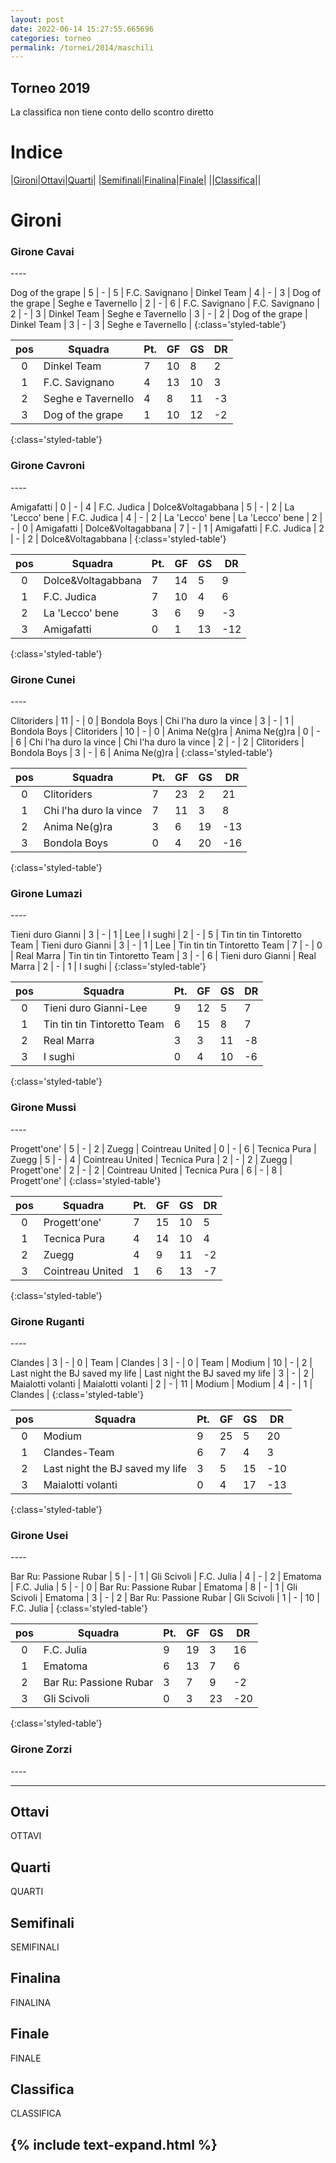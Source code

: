 ```yaml
---
layout: post
date: 2022-06-14 15:27:55.665696
categories: torneo
permalink: /tornei/2014/maschili
---
```

<link rel="stylesheet" href="../../assets/style.css">

## Torneo 2019 ##
La classifica non tiene conto dello scontro diretto

# Indice #

|<a href="#gironi">Gironi</a>|<a href="#ottavi">Ottavi</a>|<a href="#quarti">Quarti</a>|
|<a href="#semifinali">Semifinali</a>|<a href="#finalina">Finalina</a>|<a href="#finale">Finale</a>|
||<a href="#classifica">Classifica</a>||

# Gironi #

<h3>Girone Cavai</h3>
----



Dog of the grape | 5 | - | 5 | F.C. Savignano |
Dinkel Team | 4 | - | 3 | Dog of the grape |
Seghe e Tavernello | 2 | - | 6 | F.C. Savignano |
F.C. Savignano | 2 | - | 3 | Dinkel Team |
Seghe e Tavernello | 3 | - | 2 | Dog of the grape |
Dinkel Team | 3 | - | 3 | Seghe e Tavernello |
{:class='styled-table'}

|**pos**|**Squadra**|**Pt.**|**GF**|**GS**|**DR**|
|:-----:|-----------|-------|------|------|------|
0| Dinkel Team | 7 | 10 | 8 | 2 |
1| F.C. Savignano | 4 | 13 | 10 | 3 |
2| Seghe e Tavernello | 4 | 8 | 11 | -3 |
3| Dog of the grape | 1 | 10 | 12 | -2 |
{:class='styled-table'}

<h3>Girone Cavroni</h3>
----



Amigafatti | 0 | - | 4 | F.C. Judica |
Dolce&Voltagabbana | 5 | - | 2 | La 'Lecco' bene |
F.C. Judica | 4 | - | 2 | La 'Lecco' bene |
La 'Lecco' bene | 2 | - | 0 | Amigafatti |
Dolce&Voltagabbana | 7 | - | 1 | Amigafatti |
F.C. Judica | 2 | - | 2 | Dolce&Voltagabbana |
{:class='styled-table'}

|**pos**|**Squadra**|**Pt.**|**GF**|**GS**|**DR**|
|:-----:|-----------|-------|------|------|------|
0| Dolce&Voltagabbana | 7 | 14 | 5 | 9 |
1| F.C. Judica | 7 | 10 | 4 | 6 |
2| La 'Lecco' bene | 3 | 6 | 9 | -3 |
3| Amigafatti | 0 | 1 | 13 | -12 |
{:class='styled-table'}

<h3>Girone Cunei</h3>
----



Clitoriders | 11 | - | 0 | Bondola Boys |
Chi l'ha duro la vince | 3 | - | 1 | Bondola Boys |
Clitoriders | 10 | - | 0 | Anima Ne(g)ra |
Anima Ne(g)ra | 0 | - | 6 | Chi l'ha duro la vince |
Chi l'ha duro la vince | 2 | - | 2 | Clitoriders |
Bondola Boys | 3 | - | 6 | Anima Ne(g)ra |
{:class='styled-table'}

|**pos**|**Squadra**|**Pt.**|**GF**|**GS**|**DR**|
|:-----:|-----------|-------|------|------|------|
0| Clitoriders | 7 | 23 | 2 | 21 |
1| Chi l'ha duro la vince | 7 | 11 | 3 | 8 |
2| Anima Ne(g)ra | 3 | 6 | 19 | -13 |
3| Bondola Boys | 0 | 4 | 20 | -16 |
{:class='styled-table'}

<h3>Girone Lumazi</h3>
----



Tieni duro Gianni | 3 | - | 1 | Lee |
I sughi | 2 | - | 5 | Tin tin tin Tintoretto Team |
Tieni duro Gianni | 3 | - | 1 | Lee |
Tin tin tin Tintoretto Team | 7 | - | 0 | Real Marra |
Tin tin tin Tintoretto Team | 3 | - | 6 | Tieni duro Gianni |
Real Marra | 2 | - | 1 | I sughi |
{:class='styled-table'}

|**pos**|**Squadra**|**Pt.**|**GF**|**GS**|**DR**|
|:-----:|-----------|-------|------|------|------|
0| Tieni duro Gianni-Lee | 9 | 12 | 5 | 7 |
1| Tin tin tin Tintoretto Team | 6 | 15 | 8 | 7 |
2| Real Marra | 3 | 3 | 11 | -8 |
3| I sughi | 0 | 4 | 10 | -6 |
{:class='styled-table'}

<h3>Girone Mussi</h3>
----



Progett'one' | 5 | - | 2 | Zuegg |
Cointreau United | 0 | - | 6 | Tecnica Pura |
Zuegg | 5 | - | 4 | Cointreau United |
Tecnica Pura | 2 | - | 2 | Zuegg |
Progett'one' | 2 | - | 2 | Cointreau United |
Tecnica Pura | 6 | - | 8 | Progett'one' |
{:class='styled-table'}

|**pos**|**Squadra**|**Pt.**|**GF**|**GS**|**DR**|
|:-----:|-----------|-------|------|------|------|
0| Progett'one' | 7 | 15 | 10 | 5 |
1| Tecnica Pura | 4 | 14 | 10 | 4 |
2| Zuegg | 4 | 9 | 11 | -2 |
3| Cointreau United | 1 | 6 | 13 | -7 |
{:class='styled-table'}

<h3>Girone Ruganti</h3>
----



Clandes | 3 | - | 0 | Team |
Clandes | 3 | - | 0 | Team |
Modium | 10 | - | 2 | Last night the BJ saved my life |
Last night the BJ saved my life | 3 | - | 2 | Maialotti volanti |
Maialotti volanti | 2 | - | 11 | Modium |
Modium | 4 | - | 1 | Clandes |
{:class='styled-table'}

|**pos**|**Squadra**|**Pt.**|**GF**|**GS**|**DR**|
|:-----:|-----------|-------|------|------|------|
0| Modium | 9 | 25 | 5 | 20 |
1| Clandes-Team | 6 | 7 | 4 | 3 |
2| Last night the BJ saved my life | 3 | 5 | 15 | -10 |
3| Maialotti volanti | 0 | 4 | 17 | -13 |
{:class='styled-table'}

<h3>Girone Usei</h3>
----



Bar Ru: Passione Rubar | 5 | - | 1 | Gli Scivoli |
F.C. Julia | 4 | - | 2 | Ematoma |
F.C. Julia | 5 | - | 0 | Bar Ru: Passione Rubar |
Ematoma | 8 | - | 1 | Gli Scivoli |
Ematoma | 3 | - | 2 | Bar Ru: Passione Rubar |
Gli Scivoli | 1 | - | 10 | F.C. Julia |
{:class='styled-table'}

|**pos**|**Squadra**|**Pt.**|**GF**|**GS**|**DR**|
|:-----:|-----------|-------|------|------|------|
0| F.C. Julia | 9 | 19 | 3 | 16 |
1| Ematoma | 6 | 13 | 7 | 6 |
2| Bar Ru: Passione Rubar | 3 | 7 | 9 | -2 |
3| Gli Scivoli | 0 | 3 | 23 | -20 |
{:class='styled-table'}

<h3>Girone Zorzi</h3>
----








----
## Ottavi ##

OTTAVI

## Quarti ##

QUARTI

## Semifinali ##

SEMIFINALI

## Finalina ##

FINALINA

## Finale ##

FINALE

## Classifica ##

CLASSIFICA

{% include text-expand.html %}
---